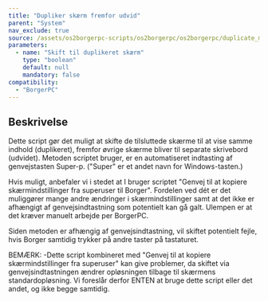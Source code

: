 ```yaml
---
title: "Dupliker skærm fremfor udvid"
parent: "System"
nav_exclude: true
source: /assets/os2borgerpc-scripts/os2borgerpc/os2borgerpc/duplicate_monitors_xdotool_test.sh
parameters:
  - name: "Skift til duplikeret skærm"
    type: "boolean"
    default: null
    mandatory: false
compatibility:
  - "BorgerPC"
---
```


## Beskrivelse
Dette script gør det muligt at skifte de tilsluttede skærme til at vise samme indhold (duplikeret), fremfor øvrige skærme bliver til separate skrivebord (udvidet). 
Metoden scriptet bruger, er en automatiseret indtasting af genvejstasten Super-p. ("Super" er et andet navn for Windows-tasten.)

Hvis muligt, anbefaler vi i stedet at I bruger scriptet "Genvej til at kopiere skærmindstillinger fra superuser til Borger". Fordelen ved dét er det muliggører mange andre ændringer i skærmindstillinger samt at det ikke er afhængigt af genvejsindtastning som potentielt kan gå galt. Ulempen er at det kræver manuelt arbejde per BorgerPC.

Siden metoden er afhængig af genvejsindtastning, vil skiftet potentielt fejle, hvis Borger samtidig trykker på andre taster på tastaturet.

BEMÆRK:
-Dette script kombineret med "Genvej til at kopiere skærmindstillinger fra superuser" kan give problemer, da skiftet via genvejsindtastningen ændrer opløsningen tilbage til skærmens standardopløsning. Vi foreslår derfor ENTEN at bruge dette script eller det andet, og ikke begge samtidig.